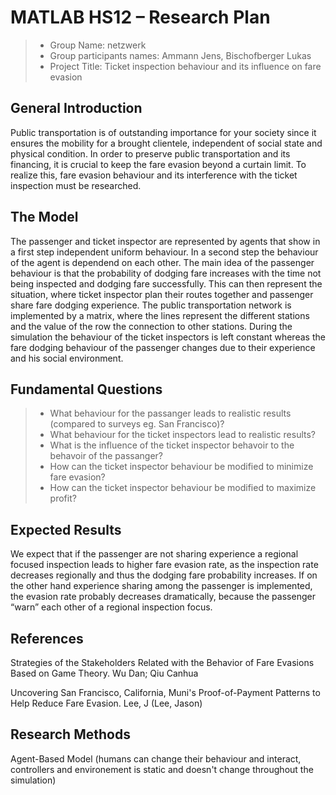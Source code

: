 # MATLAB HS12 – Research Plan

> * Group Name: netzwerk
> * Group participants names: Ammann Jens, Bischofberger Lukas
> * Project Title: Ticket inspection behaviour and its influence on fare evasion 

## General Introduction

Public transportation is of outstanding importance for your society since it ensures the mobility for a brought 
clientele, independent of social state and physical condition. In order to preserve public transportation and 
its financing, it is crucial to keep the fare evasion beyond a curtain limit. To realize this, fare evasion 
behaviour and its interference with the ticket inspection must be researched.

## The Model
The passenger and ticket inspector are represented by agents that show in a first step independent uniform 
behaviour. In a second step the behaviour of the agent is dependend on each other. The main idea of the passenger 
behaviour is that the probability of dodging fare increases with the time not being inspected and dodging fare 
successfully. This can then represent the situation, where ticket inspector plan their routes together and 
passenger share fare dodging experience. The public transportation network is implemented by a matrix, where 
the lines represent the different stations and the value of the row the connection to other stations. During the 
simulation the behaviour of the ticket inspectors is left constant whereas the fare dodging behaviour of the 
passenger changes due to their experience and his social environment. 


## Fundamental Questions

> * What behaviour for the passanger leads to realistic results (compared to surveys eg. San Francisco)?
> * What behaviour for the ticket inspectors lead to realistic results?
> * What is the influence of the ticket inspector behavoir to the behavoir of the passanger?
> * How can the ticket inspector behaviour be modified to minimize fare evasion?
> * How can the ticket inspector behaviour be modified to maximize profit?


## Expected Results
We expect that if the passenger are not sharing experience a regional focused inspection leads to higher 
fare evasion rate, as the inspection rate decreases regionally and thus the dodging fare probability increases. 
If on the other hand experience sharing among the passenger is implemented, the evasion rate probably decreases 
dramatically, because the passenger “warn” each other of a regional inspection focus.

## References 

Strategies of the Stakeholders Related with the Behavior of Fare Evasions Based on Game Theory.
Wu Dan; Qiu Canhua

Uncovering San Francisco, California, Muni's Proof-of-Payment Patterns to Help Reduce Fare Evasion.
Lee, J (Lee, Jason)

## Research Methods

Agent-Based Model (humans can change their behaviour and interact, controllers and environement is static and doesn't change throughout the simulation)
